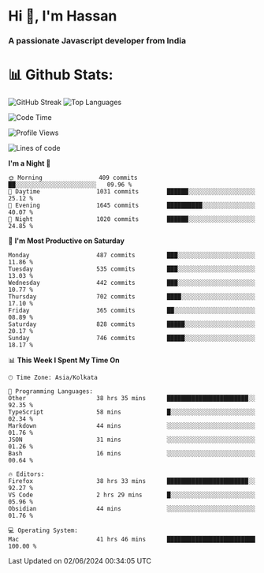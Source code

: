 # Hi 👋, I'm Hassan
### A passionate Javascript developer from India


# 📊 Github Stats:
![GitHub Streak](https://github-readme-streak-stats.herokuapp.com/?user=codeblooded47&theme=dracula&hide_border=false)
![Top Languages](https://github-readme-stats.vercel.app/api/top-langs/?username=codeblooded47&layout=compact&theme=dracula)



<!--START_SECTION:waka-->
![Code Time](http://img.shields.io/badge/Code%20Time-740%20hrs%2034%20mins-blue)

![Profile Views](http://img.shields.io/badge/Profile%20Views-15-blue)

![Lines of code](https://img.shields.io/badge/From%20Hello%20World%20I%27ve%20Written-23.5%20million%20lines%20of%20code-blue)

**I'm a Night 🦉** 

```text
🌞 Morning                409 commits         ██░░░░░░░░░░░░░░░░░░░░░░░   09.96 % 
🌆 Daytime                1031 commits        ██████░░░░░░░░░░░░░░░░░░░   25.12 % 
🌃 Evening                1645 commits        ██████████░░░░░░░░░░░░░░░   40.07 % 
🌙 Night                  1020 commits        ██████░░░░░░░░░░░░░░░░░░░   24.85 % 
```
📅 **I'm Most Productive on Saturday** 

```text
Monday                   487 commits         ███░░░░░░░░░░░░░░░░░░░░░░   11.86 % 
Tuesday                  535 commits         ███░░░░░░░░░░░░░░░░░░░░░░   13.03 % 
Wednesday                442 commits         ███░░░░░░░░░░░░░░░░░░░░░░   10.77 % 
Thursday                 702 commits         ████░░░░░░░░░░░░░░░░░░░░░   17.10 % 
Friday                   365 commits         ██░░░░░░░░░░░░░░░░░░░░░░░   08.89 % 
Saturday                 828 commits         █████░░░░░░░░░░░░░░░░░░░░   20.17 % 
Sunday                   746 commits         █████░░░░░░░░░░░░░░░░░░░░   18.17 % 
```


📊 **This Week I Spent My Time On** 

```text
🕑︎ Time Zone: Asia/Kolkata

💬 Programming Languages: 
Other                    38 hrs 35 mins      ███████████████████████░░   92.35 % 
TypeScript               58 mins             █░░░░░░░░░░░░░░░░░░░░░░░░   02.34 % 
Markdown                 44 mins             ░░░░░░░░░░░░░░░░░░░░░░░░░   01.76 % 
JSON                     31 mins             ░░░░░░░░░░░░░░░░░░░░░░░░░   01.26 % 
Bash                     16 mins             ░░░░░░░░░░░░░░░░░░░░░░░░░   00.64 % 

🔥 Editors: 
Firefox                  38 hrs 33 mins      ███████████████████████░░   92.27 % 
VS Code                  2 hrs 29 mins       █░░░░░░░░░░░░░░░░░░░░░░░░   05.96 % 
Obsidian                 44 mins             ░░░░░░░░░░░░░░░░░░░░░░░░░   01.76 % 

💻 Operating System: 
Mac                      41 hrs 46 mins      █████████████████████████   100.00 % 
```


 Last Updated on 02/06/2024 00:34:05 UTC
<!--END_SECTION:waka-->


